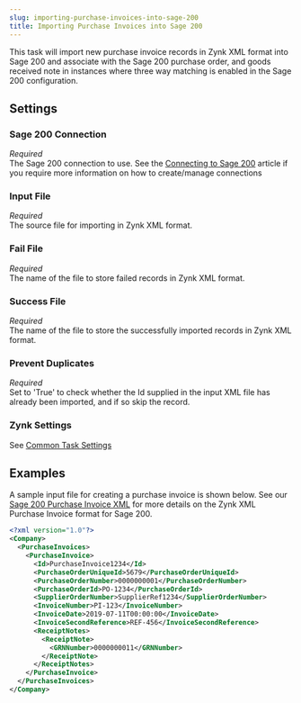 ```yaml
---
slug: importing-purchase-invoices-into-sage-200
title: Importing Purchase Invoices into Sage 200
---
```

This task will import new purchase invoice records in Zynk XML format into Sage 200 and associate with the Sage 200 purchase order, and goods received note in instances where three way matching is enabled in the Sage 200 configuration.

## Settings
### Sage 200 Connection
_Required_  
The Sage 200 connection to use.  See the [Connecting to Sage 200](connecting-to-sage-200) article if you require more information on how to create/manage connections

### Input File
_Required_  
The source file for importing in Zynk XML format.

### Fail File
_Required_  
The name of the file to store failed records in Zynk XML format.

### Success File
_Required_  
The name of the file to store the successfully imported records in Zynk XML format.

### Prevent Duplicates
_Required_  
Set to 'True' to check whether the Id supplied in the  input XML file has already been imported, and if so skip the record.

### Zynk Settings
See [Common Task Settings](common-task-settings)

## Examples
A sample input file for creating a purchase invoice is shown below. See our [Sage 200 Purchase Invoice XML](sage-200-purchase-invoice-xml) for more details on the Zynk XML Purchase Invoice format for Sage 200.

```xml
<?xml version="1.0"?>
<Company>
  <PurchaseInvoices>
    <PurchaseInvoice>
      <Id>PurchaseInvoice1234</Id>
      <PurchaseOrderUniqueId>5679</PurchaseOrderUniqueId>
      <PurchaseOrderNumber>0000000001</PurchaseOrderNumber>
      <PurchaseOrderId>PO-1234</PurchaseOrderId>
      <SupplierOrderNumber>SupplierRef1234</SupplierOrderNumber>
      <InvoiceNumber>PI-123</InvoiceNumber>
      <InvoiceDate>2019-07-11T00:00:00</InvoiceDate>
      <InvoiceSecondReference>REF-456</InvoiceSecondReference>
      <ReceiptNotes>
        <ReceiptNote>
          <GRNNumber>0000000011</GRNNumber>
        </ReceiptNote>
      </ReceiptNotes>
    </PurchaseInvoice>
  </PurchaseInvoices>
</Company>
```
